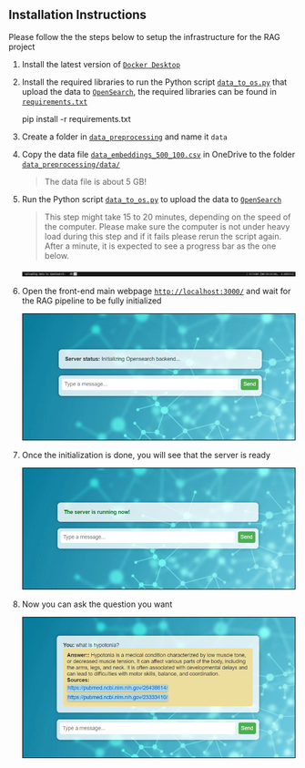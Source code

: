 
## Installation Instructions 

Please follow the the steps below to setup the infrastructure for the RAG project

1. Install the latest version of [`Docker Desktop`](https://www.docker.com/products/docker-desktop/)
2. Install the required libraries to run the Python script [`data_to_os.py`](data_preprocessing/data_to_os.py) that upload the data to [`OpenSearch`](https://opensearch.org/), the required libraries can be found in [`requirements.txt`](requirements.txt)

    pip install -r requirements.txt

3. Create a folder in [`data_preprocessing`](data_preprocessing) and name it `data` 

4. Copy the data file [`data_embeddings_500_100.csv`](https://1drv.ms/f/s!AgO6RudpYGaRg7k2pyaJ62r_GukU7g?e=aIeKbj) in OneDrive to the folder [`data_preprocessing/data/`](data_preprocessing/data/)

    > The data file is about 5 GB!

5. Run the Python script [`data_to_os.py`](data_preprocessing/data_to_os.py) to upload the data to [`OpenSearch`](https://opensearch.org/)

    > This step might take 15 to 20 minutes, depending on the speed of the computer.
    > Please make sure the computer is not under heavy load during this step and if it fails please rerun the script again.
    > After a minute, it is expected to see a progress bar as the one below.

    <div style="text-align:center"><img src="images/progress.png" /></div>

6. Open the front-end main webpage [`http://localhost:3000/`](http://localhost:3000/) and wait for the RAG pipeline to be fully initialized

    <div style="text-align:center"><img src="images/backend_init.png" /></div>

7. Once the initialization is done, you will see that the server is ready

    <div style="text-align:center"><img src="images/server_ready.png" /></div>

8. Now you can ask the question you want

    <div style="text-align:center"><img src="images/question.png" /></div>